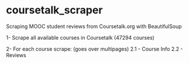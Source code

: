 # coursetalk_scraper
Scraping MOOC student reviews from Coursetalk.org with BeautifulSoup

1- Scrape all available courses in Coursetalk (47294 courses)

2- For each course scrape: (goes over multipages)
  2.1 - Course Info
  2.2 - Reviews
